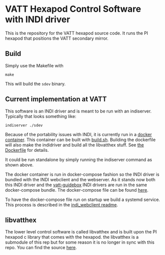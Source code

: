 # VATT Hexapod Control Software with INDI driver

This is the repository for the VATT hexapod source code. It runs the PI hexapod that positions the VATT secondary mirror.


## Build

Simply use the Makefile with 

```
make
```
This will build the ```sdev``` binary. 

## Current implementation at VATT
This software is an INDI driver and is meant to be run with an indiserver. Typically that looks something like:

```
indiserver ./sdev
```

Because of the portability issues with INDI, it is currently run in a [docker container](https://hub.docker.com/r/srswinde/indihex). This container can be built with [build.sh](https://github.com/so-mops/vatthex-indi/blob/master/build.sh). Building the dockerfile will also make the indidriver and build all the 
libvatthex stuff. See [the Dockerfile](https://github.com/so-mops/vatthex-indi/blob/master/Dockerfile) for details. 

It could be run standalone by simply running the indiserver command as shown above.

The docker container is run in docker-compose fashion so the INDI driver is bundled with the INDI webclient and the webserver. As it stands now both this INDI driver and the [vatt-guidebox](https://github.com/so-mops/vatt-guidebox) INDI drivers are run in the same docker-compose bundle. The docker-compose file can be found [here](https://github.com/srswinde/indi_webclient/blob/master/docker-compose-vatt-guidebox.yml). 

To have the docker-compose file run on startup we build a systemd service. This process is described in the [indi_webclient readme](https://github.com/srswinde/indi_webclient/blob/master/README.md). 


## libvatthex

The lower level control software is called libvatthex and is built upon the PI hexapod c library that comes with the hexapod. the libvatthex is a submodule of this rep but for some reason it is no longer in sync with this repo. You can find the source [here](https://github.com/so-mops/libvatthex).
